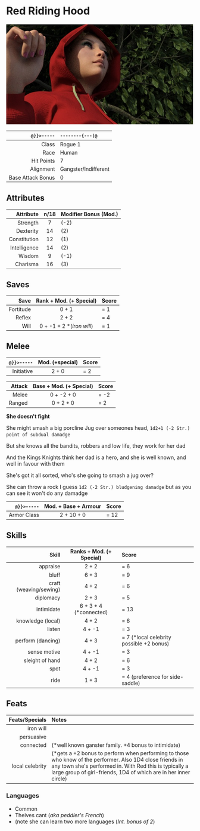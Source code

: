 # Red Riding Hood

![Red Riding Hood](./RedRidingHood/Red%20Riding%20Hood%20Thumbnail.jpg)

`@}}>-----` | `--------{---(@`
---: | :--- 
Class | Rogue 1
Race | Human
Hit Points | 7
Alignment | Gangster/Indifferent
Base Attack Bonus | 0

## Attributes
| Attribute | n/18 | Modifier Bonus (Mod.) |
| ---: | :---: | :--- |
| Strength | 7 | (-2) |
| Dexterity | 14 | (2) |
| Constitution | 12 | (1) |
| Intelligence | 14 | (2) |
| Wisdom |9 | (-1) |
| Charisma | 16 | (3) |

## Saves
| Save | Rank + Mod. (+ Special) | Score |
| ---: | :---: | :--- |
| Fortitude | 0 + 1 | = 1 |
| Reflex | 2 + 2 | = 4 |
| Will | 0 + -1 + 2 *(*iron will*) | = 1 |

## Melee
| `@}}>-----` | Mod. (+special) | Score |
| ---: | :---: | :--- |
| Initiative | 2 + 0 | = 2 |

| Attack | Base + Mod. (+ Special) | Score |
| ---: | :---: | :--- |
| Melee | 0 + -2 + 0 | = -2 |
| Ranged |	0 + 2 + 0 | = 2 |

**She doesn't fight**

She might smash a big porcline Jug over someones head, `1d2+1 (-2 Str.) point of subdual damadge`

But she knows all the bandits, robbers and low life, they work for her dad

And the Kings Knights think her dad is a hero, and she is well known, and well in favour with them

She's got it all sorted, who's she going to smash a jug over?

She can throw a rock I guess `1d2 (-2 Str.) bludgening damadge` but as you can see it won't do any damadge

 `@}}>-----` | Mod. + Base + Armour | Score
  ---: | :---: | :---
Armor Class | 2 + 10 + 0 | = 12

## Skills
| Skill | Ranks + Mod. (+ Special) | Score |
| ---: | :---: | :--- |
| appraise | 2 + 2 | = 6 |
| bluff | 6 + 3 | = 9 |
| craft (weaving/sewing) | 4 + 2 | = 6 |
| diplomacy | 2 + 3 | = 5 |
| intimidate | 6 + 3 + 4 (*connected) | = 13 |
| knowledge (local) | 4 + 2 | = 6 |
| listen | 4 + -1 | = 3 |
| perform (dancing) | 4 + 3 | = 7 (*local celebrity possible +2 bonus) |
| sense motive | 4 + -1 | = 3 |
| sleight of hand | 4 + 2 | = 6 |
| spot | 4 + -1 | = 3 |
| ride | 1 + 3 | = 4 (preference for side-saddle) |

## Feats
| Feats/Specials | Notes |
| ---: | :--- | 
| iron will | |
| persuasive | |
| connected | (*well known ganster family. +4 bonus to intimidate) |
| local celebrity | (*gets a +2 bonus to perform when performing to those who know of the performer. Also 1D4 close friends in any town she's performed in. With Red this is typically a large group of girl-friends, 1D4 of which are in her inner circle) |

### Languages 
* Common
* Theives cant (*aka peddler's French*)
* (note she can learn two more languages (*Int. bonus of 2*)
